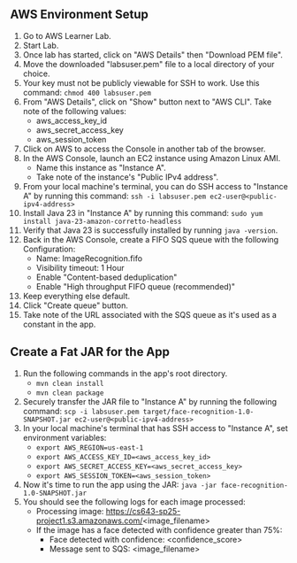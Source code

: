 ## AWS Environment Setup
1. Go to AWS Learner Lab.
2. Start Lab.
3. Once lab has started, click on "AWS Details" then "Download PEM file". 
4. Move the downloaded "labsuser.pem" file to a local directory of your choice.
5. Your key must not be publicly viewable for SSH to work. Use this command:
    `chmod 400 labsuser.pem`
6. From "AWS Details", click on "Show" button next to "AWS CLI". Take note of the following values:
    * aws_access_key_id
    * aws_secret_access_key
    * aws_session_token
7. Click on AWS to access the Console in another tab of the browser.
8. In the AWS Console, launch an EC2 instance using Amazon Linux AMI. 
   * Name this instance as "Instance A".
   * Take note of the instance's "Public IPv4 address". 
9. From your local machine's terminal, you can do SSH access to "Instance A" by running this command:
`ssh -i labsuser.pem ec2-user@<public-ipv4-address>`
10. Install Java 23 in "Instance A" by running this command:
`sudo yum install java-23-amazon-corretto-headless`
11. Verify that Java 23 is successfully installed by running `java -version`.
12. Back in the AWS Console, create a FIFO SQS queue with the following Configuration:
    * Name: ImageRecognition.fifo
    * Visibility timeout: 1 Hour
    * Enable "Content-based deduplication"
    * Enable "High throughput FIFO queue (recommended)"
13. Keep everything else default.
14. Click "Create queue" button.
15. Take note of the URL associated with the SQS queue as it's used as a constant in the app.

## Create a Fat JAR for the App
1. Run the following commands in the app's root directory.
    * `mvn clean install`
    * `mvn clean package`
2. Securely transfer the JAR file to "Instance A" by running the following command:
`scp -i labsuser.pem target/face-recognition-1.0-SNAPSHOT.jar ec2-user@<public-ipv4-address>`
3. In your local machine's terminal that has SSH access to "Instance A", set environment variables:
    * `export AWS_REGION=us-east-1`
    * `export AWS_ACCESS_KEY_ID=<aws_access_key_id>`
    * `export AWS_SECRET_ACCESS_KEY=<aws_secret_access_key>`
    * `export AWS_SESSION_TOKEN=<aws_session_token>`
4. Now it's time to run the app using the JAR:
`java -jar face-recognition-1.0-SNAPSHOT.jar`
5. You should see the following logs for each image processed:
    * Processing image: https://cs643-sp25-project1.s3.amazonaws.com/<image_filename>
    * If the image has a face detected with confidence greater than 75%:
        * Face detected with confidence: <confidence_score>
        * Message sent to SQS: <image_filename>